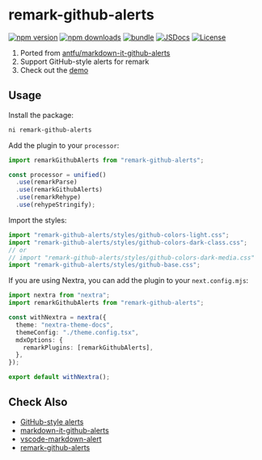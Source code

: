 # remark-github-alerts

[![npm version][npm-version-src]][npm-version-href]
[![npm downloads][npm-downloads-src]][npm-downloads-href]
[![bundle][bundle-src]][bundle-href]
[![JSDocs][jsdocs-src]][jsdocs-href]
[![License][license-src]][license-href]

1. Ported from [antfu/markdown-it-github-alerts](https://github.com/antfu/markdown-it-github-alerts)
1. Support GitHub-style alerts for remark
1. Check out the [demo](https://remark-github-alerts.vercel.app)

## Usage

Install the package:

```sh
ni remark-github-alerts
```

Add the plugin to your `processor`:

```ts
import remarkGithubAlerts from "remark-github-alerts";

const processor = unified()
  .use(remarkParse)
  .use(remarkGithubAlerts)
  .use(remarkRehype)
  .use(rehypeStringify);
```

Import the styles:

```ts
import "remark-github-alerts/styles/github-colors-light.css";
import "remark-github-alerts/styles/github-colors-dark-class.css";
// or
// import "remark-github-alerts/styles/github-colors-dark-media.css"
import "remark-github-alerts/styles/github-base.css";
```

If you are using Nextra, you can add the plugin to your `next.config.mjs`:

```ts
import nextra from "nextra";
import remarkGithubAlerts from "remark-github-alerts";

const withNextra = nextra({
  theme: "nextra-theme-docs",
  themeConfig: "./theme.config.tsx",
  mdxOptions: {
    remarkPlugins: [remarkGithubAlerts],
  },
});

export default withNextra();
```

## Check Also

- [GitHub-style alerts](https://github.com/orgs/community/discussions/16925)
- [markdown-it-github-alerts](https://github.com/antfu/markdown-it-github-alerts)
- [vscode-markdown-alert](https://github.com/KeJunMao/vscode-markdown-alert)
- [remark-github-alerts](https://github.com/qhanw/remark-gh-alerts)

<!-- Badges -->

[npm-version-src]: https://img.shields.io/npm/v/remark-github-alerts?style=flat&colorA=080f12&colorB=1fa669
[npm-version-href]: https://npmjs.com/package/remark-github-alerts
[npm-downloads-src]: https://img.shields.io/npm/dm/remark-github-alerts?style=flat&colorA=080f12&colorB=1fa669
[npm-downloads-href]: https://npmjs.com/package/remark-github-alerts
[bundle-src]: https://img.shields.io/bundlephobia/minzip/remark-github-alerts?style=flat&colorA=080f12&colorB=1fa669&label=minzip
[bundle-href]: https://bundlephobia.com/result?p=remark-github-alerts
[license-src]: https://img.shields.io/github/license/hyoban/remark-github-alerts.svg?style=flat&colorA=080f12&colorB=1fa669
[license-href]: https://github.com/hyoban/remark-github-alerts/blob/main/LICENSE
[jsdocs-src]: https://img.shields.io/badge/jsdocs-reference-080f12?style=flat&colorA=080f12&colorB=1fa669
[jsdocs-href]: https://www.jsdocs.io/package/remark-github-alerts
